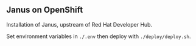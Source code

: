 ## Janus on OpenShift

Installation of Janus, upstream of Red Hat Developer Hub.

Set environment variables in `./.env` then deploy with `./deploy/deploy.sh`.
